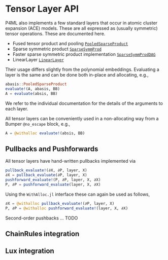 
# Tensor Layer API

P4ML also implements a few standard layers that occur in atomic cluster expansion (ACE) models. These are all expressed as (usually symmetric) tensor operations. These are documented here. 

* Fused tensor product and pooling [`PooledSparseProduct`](@ref)
* Sparse symmetric product [`SparseSymmProd`](@ref)
* Faster sparse symmetric product implementation [`SparseSymmProdDAG`](@ref) 
* LinearLayer [`LinearLayer`](@ref)

Their usage differs slightly from the polynomial embeddings. Evaluating a layer is the same and can be done both in-place and allocating, e.g., 
```julia
abasis::PooledSparseProduct
evaluate!(A, abasis, BB)
A = evaluate(absis, BB)
```
We refer to the individual documentation for the details of the arguments to each layer.

All tensor layers can be conveniently used in a non-allocating way from a Bumper `@no_escape` block, e.g., 
```julia 
A = @withalloc evaluate!(absis, BB)
```

## Pullbacks and Pushforwards

All tensor layers have hand-written pullbacks implemented via 
```julia 
pullback_evaluate!(∂X, ∂P, layer, X)
∂X = pullback_evaluate(∂P, layer, X)
pushforward_evaluate!(P, ∂P, layer, X, ∂X)
P, ∂P = pushforward_evaluate(layer, X, ∂X)
```
Using the `WithAlloc.jl` interface these can again be used as follows, 
```julia 
∂X = @withalloc pullback_evaluate!(∂P, layer, X)
P, ∂P = @withalloc pushforward_evaluate!(layer, X, ∂X)
```

Second-order pushbacks  ... TODO 
<!--
pb_pb_evaluate!(∂X, ∂P, layer, X)
pb_pb_evaluate!(∂X, ∂P, layer, X) 
-->



## ChainRules integration 


## Lux integration 
